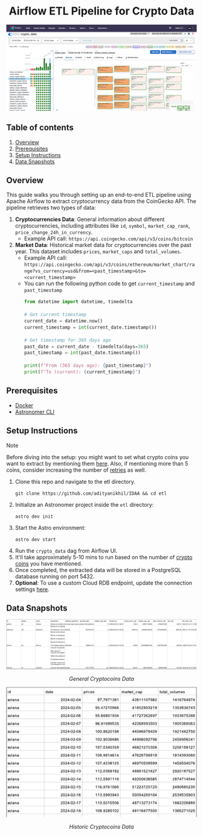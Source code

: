 <h1>
<center>
Airflow ETL Pipeline for Crypto Data
</center>
</h1>

<p align="center">
    <img src="assets/etl.png" width="800" alt="Thumbnail">
</p>

## Table of contents
1. [Overview](#overview)
2. [Prerequisites](#prerequisites)
3. [Setup Instructions](#setup-instructions)
4. [Data Snapshots](#data-snapshots)

## Overview

This guide walks you through setting up an end-to-end ETL pipeline using Apache Airflow to extract cryptocurrency data from the CoinGecko API. The pipeline retrieves two types of data:

1. **Cryptocurrencies Data**: General information about different cryptocurrencies, including attributes like `id`, `symbol`, `market_cap_rank`, `price_change_24h_in_currency`.
    * Example API call: `https://api.coingecko.com/api/v3/coins/bitcoin`
2. **Market Data**: Historical market data for cryptocurrencies over the past year. This dataset includes `prices`, `market_caps` and `total_volumes`.
    * Example API call: `https://api.coingecko.com/api/v3/coins/ethereum/market_chart/range?vs_currency=usd&from=<past_timestamp>&to=<current_timestamp>`
    * You can run the following python code to get `current_timestamp` and `past_timestamp` 
        ```python
        from datetime import datetime, timedelta

        # Get current timestamp
        current_date = datetime.now()
        current_timestamp = int(current_date.timestamp())

        # Get timestamp for 365 days ago
        past_date = current_date - timedelta(days=365)
        past_timestamp = int(past_date.timestamp())

        print(f"From (365 days ago): {past_timestamp}")
        print(f"To (current): {current_timestamp}")
        ```

## Prerequisites
- [Docker](https://www.docker.com/products/docker-desktop/)
- [Astronomer CLI](https://www.astronomer.io/docs/astro/cli/install-cli)

## Setup Instructions

> [!NOTE]
> Before diving into the setup: you might want to set what crypto coins you want to extract by mentioning them [here](dags/etl.py#L251).
> Also, if mentioning more than 5 coins, consider increasing the number of [retries](dags/etl.py#L112) as well.

1. Clone this repo and navigate to the etl directory.
    ```shell
    git clone https://github.com/adityanikhil/IDAA && cd etl
    ```
2. Initialize an Astronomer project inside the `etl` directory:
    ```shell
    astro dev init
    ```
3. Start the Astro environment:
    ```shell
    astro dev start
    ```
4. Run the `crypto_data` dag from Airflow UI.
5. It'll take approximately 5-10 mins to run based on the number of [crypto coins](dags/etl.py#L251) you have mentioned. 
6. Once completed, the extracted data will be stored in a PostgreSQL database running on port 5432.
7. **Optional**: To use a custom Cloud RDB endpoint, update the connection settings [here](dags/etl.py#L18).  

## Data Snapshots

<p align="center">
    <img src="assets/cryptocurrencies.png" width="700" alt="Thumbnail">
</p>
<p align="center">
<em>General Cryptocoins Data</em>
</p>

<p align="center">
    <img src="assets/market_data.png" width="700" alt="Thumbnail">
</p>
<p align="center">
<em>Historic Cryptocoins Data</em>
</p>

